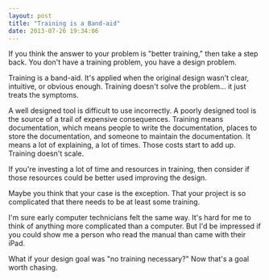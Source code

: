 ```yaml
---
layout: post
title: "Training is a Band-aid"
date: 2013-07-26 19:34:06
---
```


<p class="p1">
  If you think the answer to your problem is "better training," then take a step back. You don't have a training problem, you have a design problem.
</p>

<p class="p1">
  Training is a band-aid. It's applied when the original design wasn't clear, intuitive, or obvious enough. Training doesn't solve the problem… it just treats the symptoms.
</p>

<p class="p1">
  A well designed tool is difficult to use incorrectly. A poorly designed tool is the source of a trail of expensive consequences. Training means documentation, which means people to write the documentation, places to store the documentation, and someone to maintain the documentation. It means a lot of explaining, a lot of times. Those costs start to add up. Training doesn't scale.
</p>

<p class="p1">
  If you're investing a lot of time and resources in training, then consider if those resources could be better used improving the design.
</p>

<p class="p1">
  Maybe you think that your case is the exception. That your project is so complicated that there needs to be at least some training. 
</p>

<p class="p1">
  I'm sure early computer technicians felt the same way. It's hard for me to think of anything more complicated than a computer. But I'd be impressed if you could show me a person who read the manual than came with their iPad. 
</p>

<p class="p1">
  What if your design goal was "no training necessary?" Now that's a goal worth chasing.
</p>